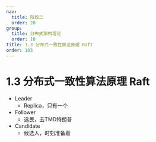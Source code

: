 ```yaml
---
nav:
  title: 阶段二
  order: 20
group:
  title: 分布式架构理论
  order: 10
title: 1.3 分布式一致性算法原理 Raft
order: 103
---
```


# 1.3 分布式一致性算法原理 Raft

- Leader
  - Replica，只有一个
- Follower
  - 选民，去TMD特朗普
- Candidate
  - 候选人，时刻准备着



  